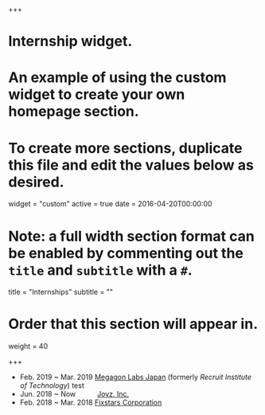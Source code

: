 +++
# Internship widget.
# An example of using the custom widget to create your own homepage section.
# To create more sections, duplicate this file and edit the values below as desired.
widget = "custom"
active = true
date = 2016-04-20T00:00:00

# Note: a full width section format can be enabled by commenting out the `title` and `subtitle` with a `#`.
title = "Internships"
subtitle = ""

# Order that this section will appear in.
weight = 40

+++

- Feb. 2019 ~ Mar. 2019 [Megagon Labs Japan](http://www.megagon.ai/) (formerly _Recruit Institute of Technology_)
  test 
- Jun. 2018 ~ Now &nbsp;&nbsp;&nbsp;&nbsp;&nbsp;&nbsp;&nbsp;&nbsp;&nbsp;&nbsp;[Joyz, Inc.](https://www.joyz.co.jp/)
- Feb. 2018 ~ Mar. 2018 [Fixstars Corporation](https://www.fixstars.com/en/)
